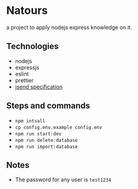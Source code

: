 # Natours

a project to apply nodejs express knowledge on it.

## Technologies

- nodejs
- expressjs
- eslint
- prettier
- [jsend specification](https://github.com/AhmedHelalAhmed/jsend)

## Steps and commands

- ```npm intsall```
- ```cp config.env.example config.env```
- ``` npm run start:dev ```
- ``` npm run delete:database ```
- ``` npm run import:database ```

## Notes

- The password for any user is ``` test1234 ```